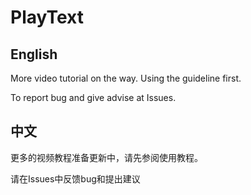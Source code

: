 # PlayText
## English
More video tutorial on the way. Using the guideline first. 

To report bug and give advise at Issues. 

## 中文
更多的视频教程准备更新中，请先参阅使用教程。

请在Issues中反馈bug和提出建议
